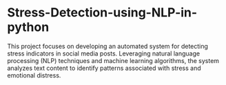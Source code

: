 # Stress-Detection-using-NLP-in-python
This project focuses on developing an automated system for detecting stress indicators in social media posts. Leveraging natural language processing (NLP) techniques and machine learning algorithms, the system analyzes text content to identify patterns associated with stress and emotional distress.
